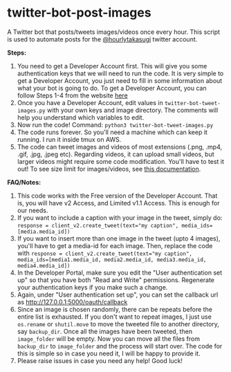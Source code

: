 # twitter-bot-post-images
A Twitter bot that posts/tweets images/videos once every hour. This script is used to automate posts for the [@hourlytakasugi](https://twitter.com/hourlytakasugi) twitter account.

**Steps:**
1. You need to get a Developer Account first. This will give you some authentication keys that we will need to run the code. It is very simple to get a Developer Account, you just need to fill in some information about what your bot is going to do. To get a Developer Account, you can follow Steps 1-4 from the website [here](https://blog.hubspot.com/website/how-to-make-a-twitter-bot)
2. Once you have a Developer Account, edit values in `twitter-bot-tweet-images.py` with your own keys and image directory. The comments will help you understand which variables to edit.
3. Now run the code! Command: `python3 twitter-bot-tweet-images.py`
4. The code runs forever. So you'll need a machine which can keep it running. I run it inside tmux on AWS.
5. The code can tweet images and videos of most extensions (.png, .mp4, .gif, .jpg, .jpeg etc). Regarding videos, it can upload small videos, but larger videos might require some code modification. You'll have to test it out! To see size limit for images/videos, see [this documentation](https://developer.twitter.com/en/docs/twitter-api/v1/media/upload-media/overview).

**FAQ/Notes:**
1. This code works with the Free version of the Developer Account. That is, you will have v2 Access, and Limited v1.1 Access. This is enough for our needs.
2. If you want to include a caption with your image in the tweet, simply do: `response = client_v2.create_tweet(text="my caption", media_ids=[media.media_id])`
3. If you want to insert more than one image in the tweet (upto 4 images), you'll have to get a media-id for each image. Then, replace the code with `response = client_v2.create_tweet(text="my caption", media_ids=[media1.media_id, media2.media_id, media3.media_id, media4.media_id])`
4. In the Developer Portal, make sure you edit the "User authentication set up" so that you have both "Read and Write" permissions. Regenerate your authentication keys if you make such a change.
5. Again, under "User authentication set up", you can set the callback url as http://127.0.0.1:5000/oauth/callback
6. Since an image is chosen randomly, there can be repeats before the entire list is exhausted. If you don't want to repeat images, I just use `os.rename` or `shutil.move` to move the tweeted file to another directory, say `backup_dir`. Once all the images have been tweeted, then `image_folder` will be empty. Now you can move all the files from `backup_dir` to `image_folder` and the process will start over. The code for this is simple so in case you need it, I will be happy to provide it.
7. Please raise issues in case you need any help! Good luck!
